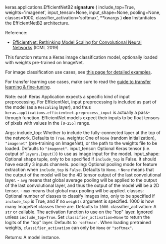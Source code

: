 keras.applications.EfficientNetB2
__signature__
(
  include_top=True,
  weights='imagenet',
  input_tensor=None,
  input_shape=None,
  pooling=None,
  classes=1000,
  classifier_activation='softmax',
  **kwargs
)
__doc__
Instantiates the EfficientNetB2 architecture.

Reference:
- [EfficientNet: Rethinking Model Scaling for Convolutional Neural Networks](
    https://arxiv.org/abs/1905.11946) (ICML 2019)

This function returns a Keras image classification model,
optionally loaded with weights pre-trained on ImageNet.

For image classification use cases, see
[this page for detailed examples](
https://keras.io/api/applications/#usage-examples-for-image-classification-models).

For transfer learning use cases, make sure to read the
[guide to transfer learning & fine-tuning](
https://keras.io/guides/transfer_learning/).

Note: each Keras Application expects a specific kind of input preprocessing.
For EfficientNet, input preprocessing is included as part of the model
(as a `Rescaling` layer), and thus
`keras.applications.efficientnet.preprocess_input` is actually a
pass-through function. EfficientNet models expect their inputs to be float
tensors of pixels with values in the `[0-255]` range.

Args:
    include_top: Whether to include the fully-connected
        layer at the top of the network. Defaults to `True`.
    weights: One of `None` (random initialization),
        `"imagenet"` (pre-training on ImageNet),
        or the path to the weights file to be loaded.
        Defaults to `"imagenet"`.
    input_tensor: Optional Keras tensor
        (i.e. output of `layers.Input()`)
        to use as image input for the model.
    input_shape: Optional shape tuple, only to be specified
        if `include_top` is False.
        It should have exactly 3 inputs channels.
    pooling: Optional pooling mode for feature extraction
        when `include_top` is `False`. Defaults to `None`.
        - `None` means that the output of the model will be
            the 4D tensor output of the
            last convolutional layer.
        - `avg` means that global average pooling
            will be applied to the output of the
            last convolutional layer, and thus
            the output of the model will be a 2D tensor.
        - `max` means that global max pooling will
            be applied.
    classes: Optional number of classes to classify images
        into, only to be specified if `include_top` is True, and
        if no `weights` argument is specified. 1000 is how many
        ImageNet classes there are. Defaults to `1000`.
    classifier_activation: A `str` or callable. The activation function to use
        on the "top" layer. Ignored unless `include_top=True`. Set
        `classifier_activation=None` to return the logits of the "top" layer.
        Defaults to `'softmax'`.
        When loading pretrained weights, `classifier_activation` can only
        be `None` or `"softmax"`.

Returns:
    A model instance.
